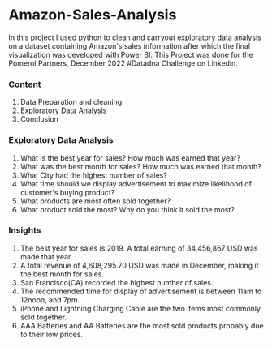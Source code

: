# Amazon-Sales-Analysis
In this project I used python to clean and carryout exploratory data analysis on a dataset containing Amazon's sales information after which the final visualization was developed with Power BI.
This Project was done for the Pomerol Partners, December 2022 #Datadna Challenge on Linkedin.
### Content
1. Data Preparation and cleaning
2. Exploratory Data Analysis
3. Conclusion

### Exploratory Data Analysis
1. What is the best year for sales? How much was earned that year?
2. What was the best month for sales? How much was earned that month?
3. What City had the highest number of sales?
4. What time should we display advertisement to maximize likelihood of customer's buying product?
5. What products are most often sold together?
6. What product sold the most? Why do you think it sold the most?

### Insights
1. The best year for sales is 2019. A total earning of 34,456,867 USD was made that year.
2. A total revenue of 4,608,295.70 USD was made in December, making it the best month for sales.
3. San Francisco(CA) recorded the highest number of sales.
4. The recommended time for display of advertisement is between 11am to 12noon, and 7pm.
5. iPhone and Lightning Charging Cable are the two items most commonly sold together.
6. AAA Batteries and AA Batteries are the most sold products probably due to their low prices.
